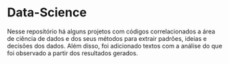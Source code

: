 # Data-Science
Nesse repositório há alguns projetos com códigos correlacionados a área de ciência de dados e dos seus métodos para extrair padrões, ideias e decisões dos dados. Além disso, foi adicionado textos com a análise do que foi observado a partir dos resultados gerados.
